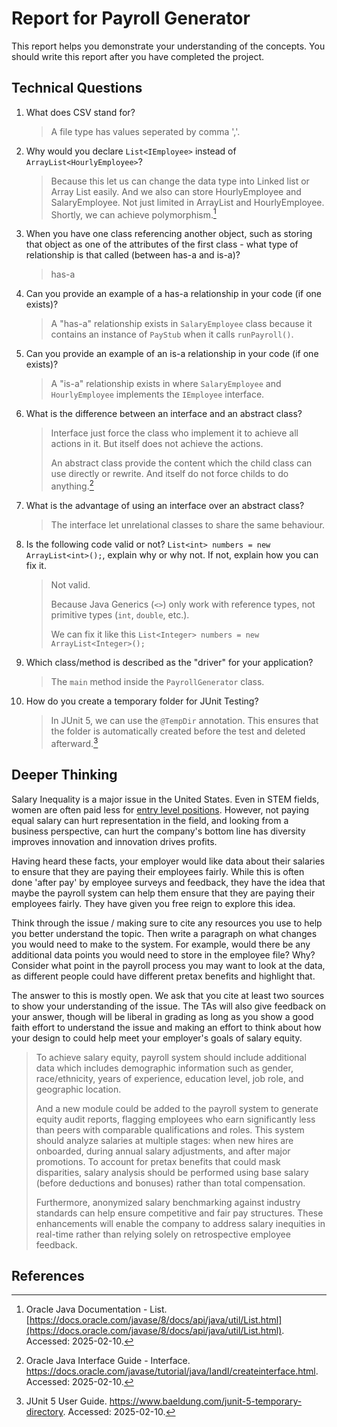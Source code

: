 # Report for Payroll Generator

This report helps you demonstrate your understanding of the concepts. You should write this report after you have completed the project. 

## Technical Questions

1. What does CSV stand for? 
   
   > A file type has values seperated by comma ','.
   
2. Why would you declare `List<IEmployee>` instead of `ArrayList<HourlyEmployee>`?

   > Because this let us can change the data type into Linked list or Array List easily. And we also can store HourlyEmployee and SalaryEmployee. Not just limited in ArrayList and HourlyEmployee. Shortly, we can achieve polymorphism.[^1]

3. When you have one class referencing another object, such as storing that object as one of the attributes of the first class - what type of relationship is that called (between has-a and is-a)?

   > has-a

4. Can you provide an example of a has-a relationship in your code (if one exists)?
   >A "has-a" relationship exists in `SalaryEmployee` class because it contains an instance of `PayStub` when it calls `runPayroll()`.


5. Can you provide an example of an is-a relationship in your code (if one exists)?
   >A "is-a" relationship exists in where `SalaryEmployee` and `HourlyEmployee` implements the `IEmployee` interface.


6. What is the difference between an interface and an abstract class?

   > Interface just force the class who implement it to achieve all actions in it. But itself does not achieve the actions. 
   >
   > An abstract class provide the content which the child class can use directly or rewrite. And itself do not force childs to do anything.[^2]


7. What is the advantage of using an interface over an abstract class?
   >The interface let unrelational classes to share the same behaviour.


8. Is the following code valid or not? `List<int> numbers = new ArrayList<int>();`, explain why or why not. If not, explain how you can fix it. 
   >Not valid.
   >
   >Because Java Generics (`<>`) only work with reference types, not primitive types (`int`, `double`, etc.).
   >
   >We can fix it like this `List<Integer> numbers = new ArrayList<Integer>();`


9. Which class/method is described as the "driver" for your application? 
   >The `main` method inside the `PayrollGenerator` class.

10. How do you create a temporary folder for JUnit Testing? 
    >In JUnit 5, we can use the `@TempDir` annotation. This ensures that the folder is automatically created before the test and deleted afterward.[^3]






## Deeper Thinking 

Salary Inequality is a major issue in the United States. Even in STEM fields, women are often paid less for [entry level positions](https://www.gsb.stanford.edu/insights/whats-behind-pay-gap-stem-jobs). However, not paying equal salary can hurt representation in the field, and looking from a business perspective, can hurt the company's bottom line has diversity improves innovation and innovation drives profits. 

Having heard these facts, your employer would like data about their salaries to ensure that they are paying their employees fairly. While this is often done 'after pay' by employee surveys and feedback, they have the idea that maybe the payroll system can help them ensure that they are paying their employees fairly. They have given you free reign to explore this idea.

Think through the issue / making sure to cite any resources you use to help you better understand the topic. Then write a paragraph on what changes you would need to make to the system. For example, would there be any additional data points you would need to store in the employee file? Why? Consider what point in the payroll process you may want to look at the data, as different people could have different pretax benefits and highlight that. 

The answer to this is mostly open. We ask that you cite at least two sources to show your understanding of the issue. The TAs will also give feedback on your answer, though will be liberal in grading as long as you show a good faith effort to understand the issue and making an effort to think about how your design to could help meet your employer's goals of salary equity. 

>To achieve salary equity, payroll system should include additional data which includes demographic information such as gender, race/ethnicity, years of experience, education level, job role, and geographic location. 
>
>And a new module could be added to the payroll system to generate equity audit reports, flagging employees who earn significantly less than peers with comparable qualifications and roles. This system should analyze salaries at multiple stages: when new hires are onboarded, during annual salary adjustments, and after major promotions. To account for pretax benefits that could mask disparities, salary analysis should be performed using base salary (before deductions and bonuses) rather than total compensation. 
>
>Furthermore, anonymized salary benchmarking against industry standards can help ensure competitive and fair pay structures. These enhancements will enable the company to address salary inequities in real-time rather than relying solely on retrospective employee feedback.



## References

[^1]: Oracle Java Documentation - List. [https://docs.oracle.com/javase/8/docs/api/java/util/List.html](https://docs.oracle.com/javase/8/docs/api/java/util/List.html). Accessed: 2025-02-10.



[^2]: Oracle Java Interface Guide - Interface. https://docs.oracle.com/javase/tutorial/java/IandI/createinterface.html. Accessed: 2025-02-10.



[^3]: JUnit 5 User Guide. https://www.baeldung.com/junit-5-temporary-directory. Accessed: 2025-02-10.

